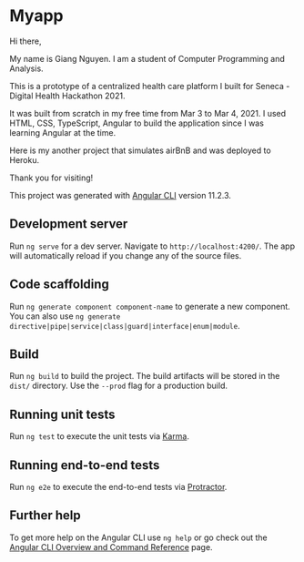 # Myapp
Hi there,

My name is Giang Nguyen. I am a student of Computer Programming and Analysis.

This is a prototype of a centralized health care platform I built for Seneca - Digital Health Hackathon 2021.

It was built from scratch in my free time from Mar 3 to Mar 4, 2021. I used HTML, CSS, TypeScript, Angular to build the application since I was learning Angular at the time.

Here is my another project that simulates airBnB and was deployed to Heroku.

Thank you for visiting!

This project was generated with [Angular CLI](https://github.com/angular/angular-cli) version 11.2.3.

## Development server

Run `ng serve` for a dev server. Navigate to `http://localhost:4200/`. The app will automatically reload if you change any of the source files.

## Code scaffolding

Run `ng generate component component-name` to generate a new component. You can also use `ng generate directive|pipe|service|class|guard|interface|enum|module`.

## Build

Run `ng build` to build the project. The build artifacts will be stored in the `dist/` directory. Use the `--prod` flag for a production build.

## Running unit tests

Run `ng test` to execute the unit tests via [Karma](https://karma-runner.github.io).

## Running end-to-end tests

Run `ng e2e` to execute the end-to-end tests via [Protractor](http://www.protractortest.org/).

## Further help

To get more help on the Angular CLI use `ng help` or go check out the [Angular CLI Overview and Command Reference](https://angular.io/cli) page.
